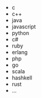 
- c
- c++
- java
- javascript
- python
- c#
- ruby
- erlang
- php
- go
- scala
- hashkell
- rust
- ...